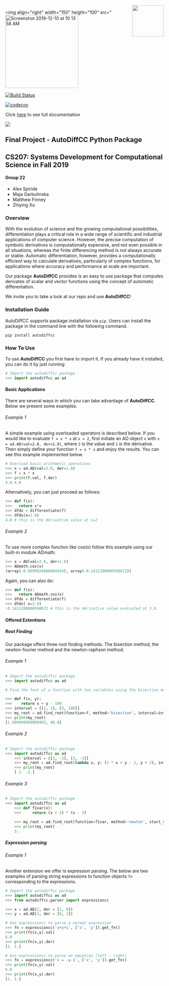 
<img align="right" width="100" height="100" src="https://user-images.githubusercontent.com/43005886/70481100-8919f480-1aaf-11ea-8b0e-f8a8bde5c6ef.png">

<img align="right" width="150" height="100" src="<img width="232" alt="Screenshot 2019-12-10 at 10 13 58 AM" src="https://user-images.githubusercontent.com/43005886/70541950-ed7f9700-1b35-11ea-8148-1add138908bf.png">

[![Build Status](https://travis-ci.org/Crimson-Computing/cs207-FinalProject.svg?branch=master)](https://travis-ci.org/Crimson-Computing/cs207-FinalProject)

[![codecov](https://codecov.io/gh/Crimson-Computing/cs207-FinalProject/branch/master/graph/badge.svg)](https://codecov.io/gh/Crimson-Computing/cs207-FinalProject)




Click [here](https://github.com/Crimson-Computing/cs207-FinalProject/blob/master/docs/documentation.md) to see full documentation

![](https://i.imgur.com/IqLZeJT.png)

## Final Project - AutoDiffCC Python Package
## CS207: Systems Development for Computational Science in Fall 2019 
#### Group 22
- Alex Spiride
- Maja Garbulinska
- Matthew Finney
- Zhiying Xu

### Overview 

With the evolution of science and the growing computational possibilities, differentiation plays a critical role in a wide range of scientific and industrial applications of computer science. However, the precise computation of symbolic derivatives is computationally expensive, and not even possible in all situations, whereas the finite differencing method is not always accurate or stable. Automatic differentiation, however, provides a computationally efficient way to calculate derivatives, particularly of complex functions, for applications where accuracy and performance at scale are important.

Our package **AutoDiffCC** provides is an easy to use package that computes derivates of scalar and vector functions using the concept of automatic differentation. 

We invite you to take a look at our repo and use **AutoDiffCC**!

### Installation Guide

AutoDiffCC supports package installation via `pip`. Users can install the package in the command line with the following command.

```buildoutcfg
pip install autodiffcc
```

### How To Use 
To use **AutoDiffCC** you first have to import it. If you already have it installed, you can do it by just running:

``` python 
# Import the autodiffcc package
>>> import autodiffcc as ad 
```

#### Basic Applications
There are several ways in which you can take advantage of **AutoDiffCC**. Below we present some examples.

###### Example 1  
A simple example using overloaded operators is described below. If you would like to evaluate ``f = x * x`` at ``x = 2``, first initiate an AD object ``x`` with ``x = ad.AD(val=2.0, der=1.0)``, where ``2`` is the value and ``1`` is the derivative. Then simply define your function ``f = x * x`` and enjoy the results. You can see this example implemented below. 

``` python 
# Overload basic arithmetic operations
>>> x = ad.AD(val=2.0, der=1.0) 
>>> f = x * x
>>> print(f.val, f.der)
4.0 4.0
```

Alternatively, you can just proceed as follows: 

``` python 
>>> def f(x):
>>>   return x*x
>>> dfdx = differentiate(f)
>>> dfdx(x=2.0)
4.0 # this is the derivative value at x=2 
```

###### Example 2

To use more complex function like cos(x) follow this example using our built-in module ADmath: 

``` python 
>>> x = AD(val=3.0, der=1.0)
>>> ADmath.cos(x) 
(array(-0.9899924966004454), array(-0.1411200080598672))
 ```    
 
 Again, you can also do: 
 
``` python 
>>> def f(x):
>>>   return ADmath.cos(x) 
>>> dfdx = differentiate(f)
>>> dfdx( x=3.0)
-0.1411200080598672 # this is the derivative value evaluated at 3.0.
```
 

#### Offered Extentions
##### Root Finding
Our package offers three root finding methods. The bisection method, the newton-fourier method and the newton-raphson method.

###### Example 1 

``` python RootFinder example for the bisection method 
# Import the autodiffcc package
>>> import autodiffcc as ad

# Find the foot of a function with two variables using the bisection method

>>> def f(x, y):
>>>    return x + y - 100
>>> interval = [[1, 2], [3, 100]]
>>> my_root = ad.find_root(function=f, method='bisection', interval=interval)
>>> print(my_root)
[1.999999999999993, 98.0]
```

###### Example 2

``` python
# Import the autodiffcc package
>>> import autodiffcc as ad
    >>> interval = [[3, -3], [3, -3]]
    >>> my_root = ad.find_root(lambda x, y: (2 * x + y - 2, y + 2), interval=interval, method='newton-fourier', max_iter=150)
    >>> print(my_root)
    [ 2. -2.]
```

###### Example 3

``` python
# Import the autodiffcc package
>>> import autodiffcc as ad
    >>> def f1var(x):
    >>>     return (x + 2) * (x - 3)

    >>> my_root = ad.find_root(function=f1var, method='newton', start_values=1, threshold=1e-8)
    >>> print(my_root)
    3.
```

##### Expression parsing

###### Example 1

Another extension we offer is expression parsing. The below are two examples of parsing string expressions to function objects `fn` corresponding to the expressions. 

``` python 
# Import the autodiffcc package 
>>> import autodiffcc as ad
>>> from autodiffcc.parser import expressioncc

>>> x = ad.AD(2, der = [1, 0])
>>> y = ad.AD(3, der = [0, 1])

# Use expressioncc to parse a normal expression
>>> fn = expressioncc('x+y+1', ['x', 'y']).get_fn()
>>> print(fn(x,y).val)
6.0
>>> print(fn(x,y).der)
[1. 1.]

# Use expressioncc to parse an equation (left - right)
>>> fn = expressioncc('x = -y-1', ['x', 'y']).get_fn()
>>> print(fn(x,y).val)
6.0
>>> print(fn(x,y).der)
[1. 1.]
```


